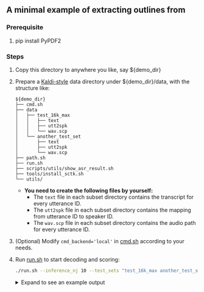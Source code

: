 A minimal example of extracting outlines from 
-----

### Prerequisite
1. pip install PyPDF2

### Steps
1. Copy this directory to anywhere you like, say ${demo_dir}
2. Prepare a [Kaldi-style](https://kaldi-asr.org/doc/data_prep.html) data directory under ${demo_dir}/data, with the structure like:
    ```
    ${demo_dir}
    ├── cmd.sh
    ├── data
    │   ├── test_16k_max
    │   │   ├── text
    │   │   ├── utt2spk
    │   │   └── wav.scp
    │   └── another_test_set
    │       ├── text
    │       ├── utt2spk
    │       └── wav.scp
    ├── path.sh
    ├── run.sh
    ├── scripts/utils/show_asr_result.sh
    ├── tools/install_sctk.sh
    └── utils/
    ```
    * **You need to create the following files by yourself:**
        * The `text` file in each subset directory contains the transcript for every utterance ID.
        * The `utt2spk` file in each subset directory contains the mapping from utterance ID to speaker ID.
        * The `wav.scp` file in each subset directory contains the audio path for every utterance ID.
3. (Optional) Modify `cmd_backend='local'` in [cmd.sh](https://github.com/Emrys365/code_examples/blob/master/espnet2/asr_decoding_with_pretrained_model/cmd.sh) according to your needs.
4. Run [run.sh](https://github.com/Emrys365/code_examples/blob/master/espnet2/asr_decoding_with_pretrained_model/run.sh) to start decoding and scoring:
    ```bash
    ./run.sh --inference_nj 10 --test_sets "test_16k_max another_test_set" --download_model "Shinji Watanabe/librispeech_asr_train_asr_transformer_e18_raw_bpe_sp_valid.acc.best"
    ```

    <details><summary>Expand to see an example output</summary><div>

    ```bash
    $ ./run.sh --inference_nj 10 --test_sets "test_16k_max" --download_model "Shinji Watanabe/librispeech_asr_train_asr_transformer_e18_raw_bpe_sp_valid.acc.best"
    
    2021-05-17T12:30:32 (run_asr.sh:105:main) Use Shinji Watanabe/librispeech_asr_train_asr_transformer_e18_raw_bpe_sp_valid.acc.best for decoding and evaluation
    2021-05-17T12:30:47 (run_asr.sh:171:main) Stage 9: Decode with pretrained ASR model:
    2021-05-17T12:30:47 (run_asr.sh:229:main) Decoding started... log: 'exp/Shinji_Watanabe/librispeech_asr_train_asr_transformer_e18_raw_bpe_sp_valid.acc.best/inference_lm_lm_17epoch_asr_model_54epoch/test_16k_max/logdir/asr_inference.*.log'
    2021-05-17T12:37:38 (run_asr.sh:252:main) Stage 10: Scoring
    /mnt/xlancefs/home/wyz97/anoaconda/venv/envs/py37/bin/python3 /mnt/xlancefs/home/wyz97/anoaconda/venv/envs/py37/lib/python3.7/site-packages/espnet2/bin/tokenize_text.py -f 2- --input - --output - --token_type char --non_linguistic_symbols none --remove_non_linguistic_symbols true --cleaner none
    /mnt/xlancefs/home/wyz97/anoaconda/venv/envs/py37/bin/python3 /mnt/xlancefs/home/wyz97/anoaconda/venv/envs/py37/lib/python3.7/site-packages/espnet2/bin/tokenize_text.py -f 2- --input - --output - --token_type char --non_linguistic_symbols none --remove_non_linguistic_symbols true
    2021-05-17T12:37:42 (run_asr.sh:353:main) Write cer result in exp/Shinji_Watanabe/librispeech_asr_train_asr_transformer_e18_raw_bpe_sp_valid.acc.best/inference_lm_lm_17epoch_asr_model_54epoch/test_16k_max/score_cer/result.txt
    |      SPKR          |      # Snt           # Wrd       |      Corr              Sub               Del              Ins               Err            S.Err       |
    |      Sum/Avg       |       100             9922       |      95.2              0.9               3.8              1.4               6.2             73.0       |
    /mnt/xlancefs/home/wyz97/anoaconda/venv/envs/py37/bin/python3 /mnt/xlancefs/home/wyz97/anoaconda/venv/envs/py37/lib/python3.7/site-packages/espnet2/bin/tokenize_text.py -f 2- --input - --output - --token_type word --non_linguistic_symbols none --remove_non_linguistic_symbols true --cleaner none
    /mnt/xlancefs/home/wyz97/anoaconda/venv/envs/py37/bin/python3 /mnt/xlancefs/home/wyz97/anoaconda/venv/envs/py37/lib/python3.7/site-packages/espnet2/bin/tokenize_text.py -f 2- --input - --output - --token_type word --non_linguistic_symbols none --remove_non_linguistic_symbols true
    2021-05-17T12:37:45 (run_asr.sh:353:main) Write wer result in exp/Shinji_Watanabe/librispeech_asr_train_asr_transformer_e18_raw_bpe_sp_valid.acc.best/inference_lm_lm_17epoch_asr_model_54epoch/test_16k_max/score_wer/result.txt
    |      SPKR          |      # Snt           # Wrd       |      Corr              Sub               Del              Ins               Err            S.Err       |
    |      Sum/Avg       |       100             1645       |      87.3             10.5               2.2              3.3              16.0             73.0       |
    /mnt/xlancefs/home/wyz97/anoaconda/venv/envs/py37/bin/python3 /mnt/xlancefs/home/wyz97/anoaconda/venv/envs/py37/lib/python3.7/site-packages/espnet2/bin/tokenize_text.py -f 2- --input - --output - --token_type bpe --bpemodel /mnt/xlancefs/home/wyz97/anoaconda/venv/envs/py37/lib/python3.7/site-packages/espnet_model_zoo/653d10049fdc264f694f57b49849343e/data/token_list/bpe_unigram5000/bpe.model --cleaner none
    /mnt/xlancefs/home/wyz97/anoaconda/venv/envs/py37/bin/python3 /mnt/xlancefs/home/wyz97/anoaconda/venv/envs/py37/lib/python3.7/site-packages/espnet2/bin/tokenize_text.py -f 2- --input - --output - --token_type bpe --bpemodel /mnt/xlancefs/home/wyz97/anoaconda/venv/envs/py37/lib/python3.7/site-packages/espnet_model_zoo/653d10049fdc264f694f57b49849343e/data/token_list/bpe_unigram5000/bpe.model
    2021-05-17T12:37:48 (run_asr.sh:353:main) Write ter result in exp/Shinji_Watanabe/librispeech_asr_train_asr_transformer_e18_raw_bpe_sp_valid.acc.best/inference_lm_lm_17epoch_asr_model_54epoch/test_16k_max/score_ter/result.txt
    |      SPKR          |      # Snt           # Wrd       |      Corr              Sub               Del              Ins               Err            S.Err       |
    |      Sum/Avg       |       100             2692       |      79.1              7.2              13.7              2.0              22.9             73.0       |
    fatal: Not a git repository (or any parent up to mount point /mnt/xlancefs)
    Stopping at filesystem boundary (GIT_DISCOVERY_ACROSS_FILESYSTEM not set).
    fatal: Not a git repository (or any parent up to mount point /mnt/xlancefs)
    Stopping at filesystem boundary (GIT_DISCOVERY_ACROSS_FILESYSTEM not set).
    <!-- Generated by scripts/utils/show_asr_result.sh -->
    # RESULTS
    ## Environments
    - date: `Mon May 17 12:37:48 CST 2021`
    - python version: `3.7.10 (default, Feb 26 2021, 18:47:35)  [GCC 7.3.0]`
    - espnet version: `espnet 0.9.9`
    - pytorch version: `pytorch 1.5.1`
    - Git hash: ``
    - Commit date: ``
    
    ## librispeech_asr_train_asr_transformer_e18_raw_bpe_sp_valid.acc.best
    ### WER
    
    |dataset|Snt|Wrd|Corr|Sub|Del|Ins|Err|S.Err|
    |---|---|---|---|---|---|---|---|---|
    |inference_lm_lm_17epoch_asr_model_54epoch/test_16k_max|100|1645|87.3|10.5|2.2|3.3|16.0|73.0|
    
    ### CER
    
    |dataset|Snt|Wrd|Corr|Sub|Del|Ins|Err|S.Err|
    |---|---|---|---|---|---|---|---|---|
    |inference_lm_lm_17epoch_asr_model_54epoch/test_16k_max|100|9922|95.2|0.9|3.8|1.4|6.2|73.0|
    
    ### TER
    
    |dataset|Snt|Wrd|Corr|Sub|Del|Ins|Err|S.Err|
    |---|---|---|---|---|---|---|---|---|
    |inference_lm_lm_17epoch_asr_model_54epoch/test_16k_max|100|2692|79.1|7.2|13.7|2.0|22.9|73.0|
    ```

    </div></details>
